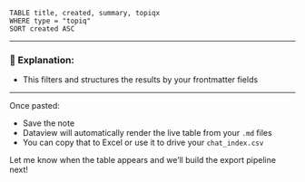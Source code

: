 ```dataview
TABLE title, created, summary, topiqx
WHERE type = "topiq"
SORT created ASC
```

---

### 🧠 Explanation:
- This filters and structures the results by your frontmatter fields

---

Once pasted:
- Save the note
- Dataview will automatically render the live table from your `.md` files
- You can copy that to Excel or use it to drive your `chat_index.csv`

Let me know when the table appears and we’ll build the export pipeline next!
